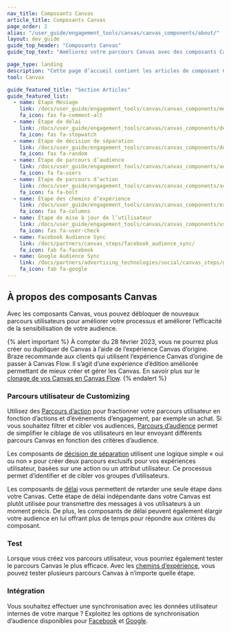 ```yaml
---
nav_title: Composants Canvas
article_title: Composants Canvas
page_order: 2
alias: "/user_guide/engagement_tools/canvas/canvas_components/about/"
layout: dev_guide
guide_top_header: "Composants Canvas"
guide_top_text: "Améliorez votre parcours Canvas avec des composants Canvas ! Les composants Canvas peuvent être utilisés pour simplifier le processus d’évaluation de l’efficacité de votre Canvas en remplaçant les étapes superflues par une seule étape. Les composants du Canvas font référence au parcours utilisateur personnalisé dans les branches du Canvas."

page_type: landing
description: "Cette page d’accueil contient les articles de composant Canvas qui vous permettront de créer des Canvas optimisés. Certains de ces composants comprennent l’étape de message, de délai, de la décision de séparation, etc."
tool: Canvas

guide_featured_title: "Section Articles"
guide_featured_list:
  - name: Étape Message
    link: /docs/user_guide/engagement_tools/canvas/canvas_components/message_step/
    fa_icon: fas fa-comment-alt
  - name: Étape de délai
    link: /docs/user_guide/engagement_tools/canvas/canvas_components/delay_step/
    fa_icon: fas fa-stopwatch
  - name: Étape de décision de séparation
    link: /docs/user_guide/engagement_tools/canvas/canvas_components/decision_split/
    fa_icon: fas fa-random
  - name: Étape de parcours d’audience
    link: /docs/user_guide/engagement_tools/canvas/canvas_components/audience_paths/
    fa_icon: fa fa-users 
  - name: Étape de parcours d’action  
    link: /docs/user_guide/engagement_tools/canvas/canvas_components/action_paths/
    fa_icon: fa fa-bolt
  - name: Étape des chemins d’expérience
    link: /docs/user_guide/engagement_tools/canvas/canvas_components/experiment_step/
    fa_icon: fas fa-columns
  - name: Étape de mise à jour de l’utilisateur
    link: /docs/user_guide/engagement_tools/canvas/canvas_components/user_update/
    fa_icon: fas fa-user-check
  - name: Facebook Audience Sync
    link: /docs/partners/canvas_steps/facebook_audience_sync/
    fa_icon: fab fa-facebook
  - name: Google Audience Sync
    link: /docs/partners/advertising_technologies/social/canvas_steps/google_audience_sync/
    fa_icon: fab fa-google
---
```


## À propos des composants Canvas

Avec les composants Canvas, vous pouvez débloquer de nouveaux parcours utilisateurs pour améliorer votre processus et améliorer l’efficacité de la sensibilisation de votre audience.

{% alert important %}
À compter du 28 février 2023, vous ne pourrez plus créer ou dupliquer de Canvas à l’aide de l’expérience Canvas d’origine. Braze recommande aux clients qui utilisent l’expérience Canvas d’origine de passer à Canvas Flow. Il s’agit d’une expérience d’édition améliorée permettant de mieux créer et gérer les Canvas. En savoir plus sur le [clonage de vos Canvas en Canvas Flow]({{site.baseurl}}/user_guide/engagement_tools/canvas/managing_canvases/cloning_canvases/).
{% endalert %}

### Parcours utilisateur de Customizing

Utilisez des [Parcours d’action][1] pour fractionner votre parcours utilisateur en fonction d’actions et d’événements d’engagement, par exemple un achat. Si vous souhaitez filtrer et cibler vos audiences, [Parcours d’audience][2] permet de simplifier le ciblage de vos utilisateurs en leur envoyant différents parcours Canvas en fonction des critères d’audience.

Les composants de [décision de séparation][3] utilisent une logique simple « oui ou non » pour créer deux parcours exclusifs pour vos expériences utilisateur, basées sur une action ou un attribut utilisateur. Ce processus permet d’identifier et de cibler vos groupes d’utilisateurs.

Les composants de [délai][4] vous permettent de retarder une seule étape dans votre Canvas. Cette étape de délai indépendante dans votre Canvas est plutôt utilisée pour transmettre des messages à vos utilisateurs à un moment précis. De plus, les composants de délai peuvent également élargir votre audience en lui offrant plus de temps pour répondre aux critères du composant. 

### Test
Lorsque vous créez vos parcours utilisateur, vous pourriez également tester le parcours Canvas le plus efficace. Avec les [chemins d’expérience][5], vous pouvez tester plusieurs parcours Canvas à n’importe quelle étape. 

### Intégration 
Vous souhaitez effectuer une synchronisation avec les données utilisateur internes de votre marque ? Exploitez les options de synchronisation d’audience disponibles pour [Facebook][6] et [Google][7]. <br><br>

[1]: {{site.baseurl}}/user_guide/engagement_tools/canvas/canvas_components/action_paths
[2]: {{site.baseurl}}/user_guide/engagement_tools/canvas/canvas_components/audience_paths
[3]: {{site.baseurl}}/user_guide/engagement_tools/canvas/canvas_components/decision_split
[4]: {{site.baseurl}}/user_guide/engagement_tools/canvas/canvas_components/delay_step
[5]: {{site.baseurl}}/user_guide/engagement_tools/canvas/canvas_components/experiment_step
[6]: {{site.baseurl}}/partners/canvas_steps/facebook_audience_sync
[7]: {{site.baseurl}}/partners/canvas_steps/google_audience_sync